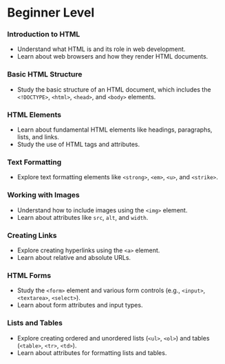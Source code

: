 # Beginner Level

### Introduction to HTML

- Understand what HTML is and its role in web development.
- Learn about web browsers and how they render HTML documents.

### Basic HTML Structure

- Study the basic structure of an HTML document, which includes the `<!DOCTYPE>`, `<html>`, `<head>`, and `<body>` elements.

### HTML Elements

- Learn about fundamental HTML elements like headings, paragraphs, lists, and links.
- Study the use of HTML tags and attributes.

### Text Formatting

- Explore text formatting elements like `<strong>`, `<em>`, `<u>`, and `<strike>`.

### Working with Images

- Understand how to include images using the `<img>` element.
- Learn about attributes like `src`, `alt`, and `width`.

### Creating Links

- Explore creating hyperlinks using the `<a>` element.
- Learn about relative and absolute URLs.

### HTML Forms

- Study the `<form>` element and various form controls (e.g., `<input>`, `<textarea>`, `<select>`).
- Learn about form attributes and input types.

### Lists and Tables

- Explore creating ordered and unordered lists (`<ul>`, `<ol>`) and tables (`<table>`, `<tr>`, `<td>`).
- Learn about attributes for formatting lists and tables.
